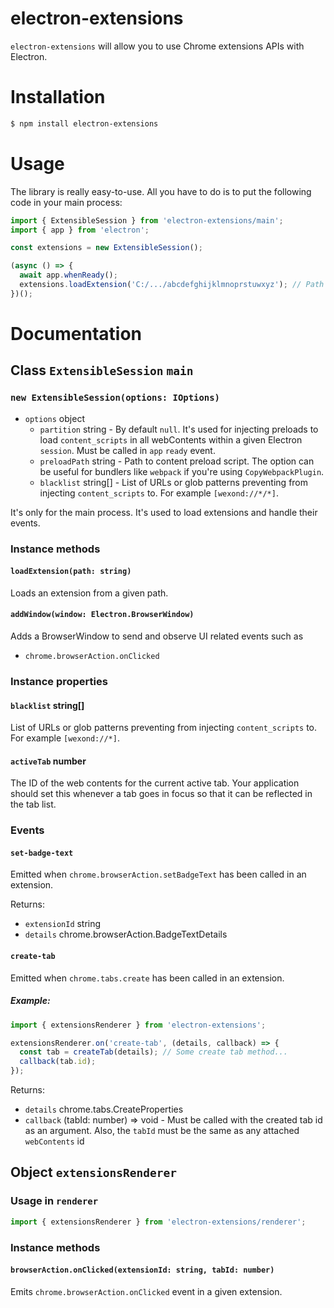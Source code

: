 # electron-extensions

`electron-extensions` will allow you to use Chrome extensions APIs with Electron.

# Installation

```bash
$ npm install electron-extensions
```

# Usage

The library is really easy-to-use. All you have to do is to put the following code in your main process:

```typescript
import { ExtensibleSession } from 'electron-extensions/main';
import { app } from 'electron';

const extensions = new ExtensibleSession();

(async () => {
  await app.whenReady();
  extensions.loadExtension('C:/.../abcdefghijklmnoprstuwxyz'); // Path to the extension to load
})();
```

# Documentation

## Class `ExtensibleSession` `main`

### `new ExtensibleSession(options: IOptions)`

- `options` object
  - `partition` string - By default `null`. It's used for injecting preloads to
    load `content_scripts` in all webContents within a given Electron `session`. Must be called in `app` `ready` event.
  - `preloadPath` string - Path to content preload script. The option can be useful for bundlers like `webpack` if you're using `CopyWebpackPlugin`.
  - `blacklist` string[] - List of URLs or glob patterns preventing from injecting `content_scripts` to. For example `[wexond://*/*]`.

It's only for the main process. It's used to load extensions and handle their events.

### Instance methods

#### `loadExtension(path: string)`

Loads an extension from a given path.

#### `addWindow(window: Electron.BrowserWindow)`

Adds a BrowserWindow to send and observe UI related events such as

- `chrome.browserAction.onClicked`

### Instance properties

#### `blacklist` string[]

List of URLs or glob patterns preventing from injecting `content_scripts` to. For example `[wexond://*]`.

#### `activeTab` number

The ID of the web contents for the current active tab. Your application should set this whenever a tab goes in focus so that it can be reflected in the tab list.

### Events

#### `set-badge-text`

Emitted when `chrome.browserAction.setBadgeText` has been called in an extension.

Returns:

- `extensionId` string
- `details` chrome.browserAction.BadgeTextDetails

#### `create-tab`

Emitted when `chrome.tabs.create` has been called in an extension.

##### Example:

```typescript
import { extensionsRenderer } from 'electron-extensions';

extensionsRenderer.on('create-tab', (details, callback) => {
  const tab = createTab(details); // Some create tab method...
  callback(tab.id);
});
```

Returns:

- `details` chrome.tabs.CreateProperties
- `callback` (tabId: number) => void - Must be called with the created tab id as an argument. Also, the `tabId` must be the same as any attached `webContents` id

## Object `extensionsRenderer`

### Usage in `renderer`

```typescript
import { extensionsRenderer } from 'electron-extensions/renderer';
```

### Instance methods

#### `browserAction.onClicked(extensionId: string, tabId: number)`

Emits `chrome.browserAction.onClicked` event in a given extension.
